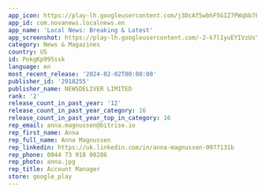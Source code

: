 ```yaml
---
app_icon: https://play-lh.googleusercontent.com/j3DcAf5wbhF5GIZ7PWqbb7ElUtfBhqVZmIdHQl6Xwby1RGyQbbKnjDHlYtn5irhNu1o
app_id: com.novanews.localnews.en
app_name: 'Local News: Breaking & Latest'
app_screenshot: https://play-lh.googleusercontent.com/-2-k7l1yuEYIVzUsYJeOuK_qaFrBKN0ejsKp3hRn4WnaEV1kBKhxnmNXKCC_kaN_iw
category: News & Magazines
country: US
id: PokgKp995ssk
language: en
most_recent_release: '2024-02-02T00:00:00'
publisher_id: '2918255'
publisher_name: NEWSDELIVER LIMITED
rank: '2'
release_count_in_past_year: '12'
release_count_in_past_year_category: 16
release_count_in_past_year_top_in_category: 16
rep_email: anna.magnussen@bitrise.io
rep_first_name: Anna
rep_full_name: Anna Magnussen
rep_linkedin: https://uk.linkedin.com/in/anna-magnussen-0977131b
rep_phone: 0044 73 918 00286
rep_photo: anna.jpg
rep_title: Account Manager
store: google_play
---
```

